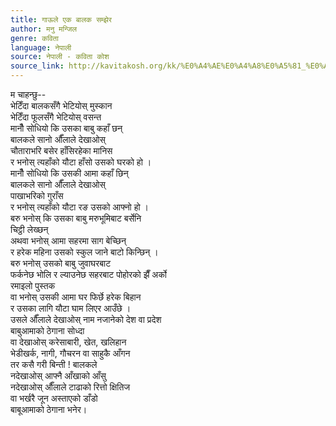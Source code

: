 ```yaml
---
title: गाऊले एक बालक सम्झेर
author: मनु मन्जिल
genre: कविता
language: नेपाली
source: नेपाली - कविता कोश
source_link: http://kavitakosh.org/kk/%E0%A4%AE%E0%A4%A8%E0%A5%81_%E0%A4%AE%E0%A4%A8%E0%A5%8D%E0%A4%9C%E0%A4%BF%E0%A4%B2
---
```


म चाहन्छु--  
भेटिँदा बालकसँगै भेटियोस् मुस्कान  
भेटिँदा फूलसँगै भेटियोस् वसन्त  
मानौँ सोधियो कि उसका बाबु कहाँ छन्  
बालकले सानो औँलाले देखाओस्  
चौताराभरि बसेर हाँसिरहेका मानिस  
र भनोस् त्यहाँको यौटा हाँसो उसको घरको हो ।  
मानौँ सोधियो कि उसकी आमा कहाँ छिन्  
बालकले सानो औँलाले देखाओस्  
पाखाभरिको गुराँस  
र भनोस् त्यहाँको यौटा रङ उसको आफ्नो हो ।  
बरु भनोस् कि उसका बाबु मरुभूमिबाट बर्सेनि  
चिट्ठी लेख्छन्  
अथवा भनोस् आमा सहरमा साग बेच्छिन्  
र हरेक महिना उसको स्कुल जाने बाटो किन्छिन् ।  
बरु भनोस् उसको बाबु जुवाघरबाट  
फर्कनेछ भोलि र ल्याउनेछ सहरबाट पोहोरको झैँ अर्को  
रमाइलो पुस्तक  
वा भनोस् उसकी आमा घर फिर्छे हरेक बिहान  
र उसका लागि यौटा घाम लिएर आउँछे ।  
उसले औँलाले देखाओस् नाम नजानेको देश वा प्रदेश  
बाबु­आमाको ठेगाना सोध्दा  
वा देखाओस् करेसाबारी, खेत, खलिहान  
भेडीखर्क, नागी, गौचरन वा साहुकै आँगन  
तर कसै गरी बिन्ती ! बालकले  
नदेखाओस् आफ्नै आँखाको आँसु  
नदेखाओस् औँलाले टाढाको रित्तो क्षितिज  
वा भर्खरै जून अस्ताएको डाँडो  
बाबूआमाको ठेगाना भनेर।
